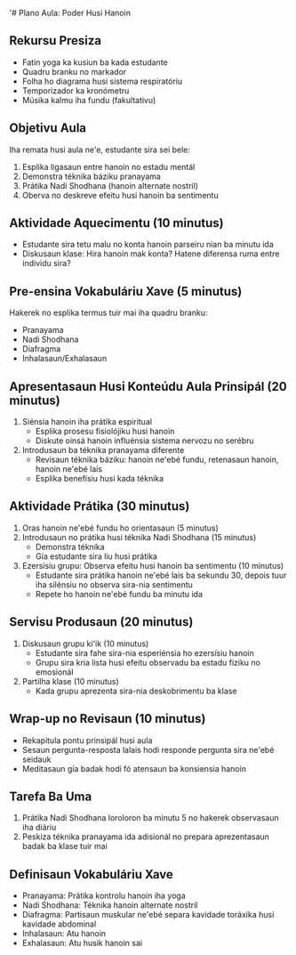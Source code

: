 '# Plano Aula: Poder Husi Hanoin

## Rekursu Presiza
- Fatin yoga ka kusiun ba kada estudante
- Quadru branku no markador
- Folha ho diagrama husi sistema respiratóriu
- Temporizador ka kronómetru
- Músika kalmu iha fundu (fakultativu)

## Objetivu Aula
Iha remata husi aula ne'e, estudante sira sei bele:
1. Esplika ligasaun entre hanoin no estadu mentál
2. Demonstra téknika báziku pranayama
3. Prátika Nadi Shodhana (hanoin alternate nostril)
4. Oberva no deskreve efeitu husi hanoin ba sentimentu

## Aktividade Aquecimentu (10 minutus)
- Estudante sira tetu malu no konta hanoin parseiru nian ba minutu ida
- Diskusaun klase: Hira hanoin mak konta? Hatene diferensa ruma entre individu sira?

## Pre-ensina Vokabuláriu Xave (5 minutus)
Hakerek no esplika termus tuir mai iha quadru branku:
- Pranayama
- Nadi Shodhana
- Diafragma
- Inhalasaun/Exhalasaun

## Apresentasaun Husi Konteúdu Aula Prinsipál (20 minutus)
1. Siénsia hanoin iha prátika espiritual
   - Esplika prosesu fisiolójiku husi hanoin
   - Diskute oinsá hanoin influénsia sistema nervozu no serébru
2. Introdusaun ba téknika pranayama diferente
   - Revisaun téknika báziku: hanoin ne'ebé fundu, retenasaun hanoin, hanoin ne'ebé lais
   - Esplika benefísiu husi kada téknika

## Aktividade Prátika (30 minutus)
1. Oras hanoin ne'ebé fundu ho orientasaun (5 minutus)
2. Introdusaun no prátika husi téknika Nadi Shodhana (15 minutus)
   - Demonstra téknika
   - Gia estudante sira liu husi prátika
3. Ezersísiu grupu: Observa efeitu husi hanoin ba sentimentu (10 minutus)
   - Estudante sira prátika hanoin ne'ebé lais ba sekundu 30, depois tuur iha silénsiu no observa sira-nia sentimentu
   - Repete ho hanoin ne'ebé fundu ba minutu ida

## Servisu Produsaun (20 minutus)
1. Diskusaun grupu ki'ik (10 minutus)
   - Estudante sira fahe sira-nia esperiénsia ho ezersísiu hanoin
   - Grupu sira kria lista husi efeitu observadu ba estadu fiziku no emosionál
2. Partilha klase (10 minutus)
   - Kada grupu aprezenta sira-nia deskobrimentu ba klase

## Wrap-up no Revisaun (10 minutus)
- Rekapitula pontu prinsipál husi aula
- Sesaun pergunta-resposta lalais hodi responde pergunta sira ne'ebé seidauk
- Meditasaun gía badak hodi fó atensaun ba konsiensia hanoin

## Tarefa Ba Uma
1. Prátika Nadi Shodhana loroloron ba minutu 5 no hakerek observasaun iha diáriu
2. Peskiza téknika pranayama ida adisionál no prepara aprezentasaun badak ba klase tuir mai

## Definisaun Vokabuláriu Xave
- Pranayama: Prátika kontrolu hanoin iha yoga
- Nadi Shodhana: Téknika hanoin alternate nostril
- Diafragma: Partisaun muskular ne'ebé separa kavidade toráxika husi kavidade abdominal
- Inhalasaun: Atu hanoin
- Exhalasaun: Atu husik hanoin sai